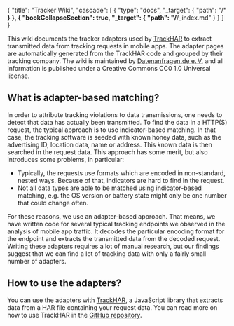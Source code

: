 {
  "title": "Tracker Wiki",
  "cascade": [
    {
      "type": "docs",
      "_target": {
        "path": "/**"
      }
    },
    {
      "bookCollapseSection": true,
      "_target": {
        "path": "/**/_index.md"
      }
    }
  ]
}

This wiki documents the tracker adapters used by [TrackHAR](https://github.com/tweaselORG/TrackHAR) to extract transmitted data from tracking requests in mobile apps. The adapter pages are automatically generated from the TrackHAR code and grouped by their tracking company. The wiki is maintained by [Datenanfragen.de e.&thinsp;V.](https://www.datarequests.org/verein) and all information is published under a Creative Commons CC0 1.0 Universal license.

## What is adapter-based matching?

In order to attribute tracking violations to data transmissions, one needs to detect that data has actually been transmitted. To find the data in a HTTP(S) request, the typical approach is to use indicator-based matching. In that case, the tracking software is seeded with known honey data, such as the advertising ID, location data, name or address. This known data is then searched in the request data. This approach has some merit, but also introduces some problems, in particular:

- Typically, the requests use formats which are encoded in non-standard, nested ways. Because of that, indicators are hard to find in the request.
- Not all data types are able to be matched using indicator-based matching, e.g. the OS version or battery state might only be one number that could change often.

For these reasons, we use an adapter-based approach. That means, we have written code for several typical tracking endpoints we observed in the analysis of mobile app traffic. It decodes the particular encoding format for the endpoint and extracts the transmitted data from the decoded request. Writing these adapters requires a lot of manual research, but our findings suggest that we can find a lot of tracking data with only a fairly small number of adapters.

## How to use the adapters?

You can use the adapters with [TrackHAR](https://github.com/tweaselORG/TrackHAR), a JavaScript library that extracts data from a HAR file containing your request data. You can read more on how to use TrackHAR in the [GitHub repository](https://github.com/tweaselORG/TrackHAR).

